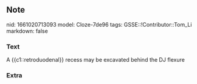 ## Note
nid: 1661020713093
model: Cloze-7de96
tags: GSSE::!Contributor::Tom_Li
markdown: false

### Text
<div>
  A {{c1::retroduodenal}} recess may be excavated behind the DJ
  flexure
</div>

### Extra

